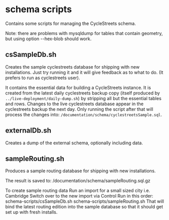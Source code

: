 # schema scripts

Contains some scripts for managing the CycleStreets schema.

Note: there are problems with mysqldump for tables that contain geometry, but using option --hex-blob should work.

## csSampleDb.sh

Creates the sample cyclestreets database for shipping with new installations.
Just try running it and it will give feedback as to what to do. (It prefers to run as cyclestreets user).

It contains the essential data for building a CycleStreets instance.
It is created from the latest daily cyclestreets backup copy (itself produced by `../live-deployment/daily-dump.sh`) by stripping all but the essential tables and rows.
Changes to the live cyclestreets database appear in the cyclestreets backup the next day.
Only running the script after that will process the changes into: `/documentation/schema/cyclestreetsSample.sql`.

## externalDb.sh

Creates a dump of the external schema, optionally including data.


## sampleRouting.sh

Produces a sample routing database for shipping with new installations.

The result is saved to:
/documentation/schema/sampleRouting.sql.gz


To create sample routing data
    Run an import for a small sized city i.e. Cambridge
    Switch over to the new import via Control
    Run in this order:
    schema-scripts/csSampleDb.sh
    schema-scripts/sampleRouting.sh
    That will bind the latest routing edition into the sample database so that it should get set up with fresh installs.
